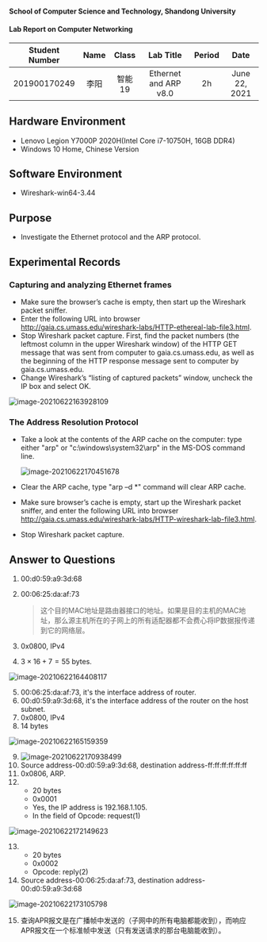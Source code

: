 #### School of Computer Science and Technology, Shandong University

#### Lab Report on Computer Networking

| Student Number | Name | Class  |       Lab Title       | Period |     Date      |
| :------------: | :--: | :----: | :-------------------: | :----: | :-----------: |
|  201900170249  | 李阳 | 智能19 | Ethernet and ARP v8.0 |   2h   | June 22, 2021 |

## Hardware Environment

* Lenovo Legion Y7000P 2020H(Intel Core i7-10750H, 16GB DDR4)
* Windows 10 Home, Chinese Version

## Software Environment

* Wireshark-win64-3.44

## Purpose

* Investigate the Ethernet protocol and the ARP protocol.

## Experimental Records

### Capturing and analyzing Ethernet frames

- Make sure the browser’s cache is empty, then start up the Wireshark packet sniffer.
- Enter the following URL into browser http://gaia.cs.umass.edu/wireshark-labs/HTTP-ethereal-lab-file3.html.
- Stop Wireshark packet capture. First, find the packet numbers (the leftmost column in the upper Wireshark window) of the HTTP GET message that was sent from computer to gaia.cs.umass.edu, as well as the beginning of the HTTP response message sent to computer by gaia.cs.umass.edu.
- Change Wireshark’s “listing of captured packets” window, uncheck the IP box and select OK.

![image-20210622163928109](D:\大二下\计网\computer-networking\image-20210622163928109.png)

### The Address Resolution Protocol

- Take a look at the contents of the ARP cache on the computer: type either "arp" or "c:\windows\system32\arp" in the MS-DOS command line.

  ![image-20210622170451678](D:\大二下\计网\computer-networking\image-20210622170451678.png)

- Clear the ARP cache, type "arp –d *" command will clear ARP cache.

- Make sure browser’s cache is empty, start up the Wireshark packet sniffer, and enter the following URL into browser http://gaia.cs.umass.edu/wireshark-labs/HTTP-wireshark-lab-file3.html.

- Stop Wireshark packet capture.

## Answer to Questions

1. 00:d0:59:a9:3d:68

2. 00:06:25:da:af:73

   > 这个目的MAC地址是路由器接口的地址。如果是目的主机的MAC地址，那么源主机所在的子网上的所有适配器都不会费心将IP数据报传递到它的网络层。

3. 0x0800, IPv4

4. $3\times16+7=55$ bytes.

![image-20210622164408117](D:\大二下\计网\computer-networking\image-20210622164408117.png)

5. 00:06:25:da:af:73, it's the interface address of router.
6. 00:d0:59:a9:3d:68, it's the interface address of the router on the host subnet.
7. 0x0800, IPv4
8. 14 bytes

![image-20210622165159359](D:\大二下\计网\computer-networking\image-20210622165159359.png)

9. ![image-20210622170938499](D:\大二下\计网\computer-networking\image-20210622170938499.png)
10. Source address-00:d0:59:a9:3d:68, destination address-ff:ff:ff:ff:ff:ff
11. 0x0806, ARP.
12. - 20 bytes
    - 0x0001
    - Yes, the IP address is 192.168.1.105.
    - In the field of Opcode: request(1)

![image-20210622172149623](D:\大二下\计网\computer-networking\image-20210622172149623.png)

13. - 20 bytes
    - 0x0002
    - Opcode: reply(2)
14. Source address-00:06:25:da:af:73, destination address-00:d0:59:a9:3d:68

![image-20210622173105798](D:\大二下\计网\computer-networking\image-20210622173105798.png)

15. 查询APR报文是在广播帧中发送的（子网中的所有电脑都能收到），而响应APR报文在一个标准帧中发送（只有发送请求的那台电脑能收到）。
